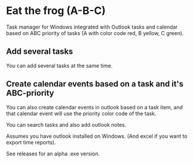 # Eat the frog (A-B-C)
Task manager for Windows integrated with Outlook tasks and calendar based on ABC priority of tasks (A with color code red, B yellow, C green). 

## Add several tasks
You can add several tasks at the same time.

## Create calendar events based on a task and it's ABC-priority
You can also create calendar events in outlook based on a task item, and that calendar event will use the priority color code of the task.

You can search tasks and also add outlook notes.

Assumes you have outlook installed on Windows. (And excel if you want to export time reports).

See releases for an alpha .exe version.
